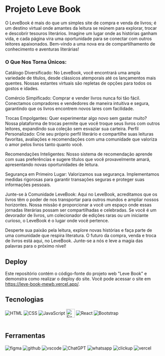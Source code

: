 # Projeto Leve Book
O LeveBook é mais do que um simples site de compra e venda de livros; é um destino virtual onde amantes da leitura se reúnem para explorar, trocar e descobrir tesouros literários. Imagine um lugar onde as histórias ganham vida, e cada página vira uma oportunidade para se conectar com outros leitores apaixonados. Bem-vindo a uma nova era de compartilhamento de conhecimento e aventuras literárias!

### O Que Nos Torna Únicos:

Catálogo Diversificado: No LeveBook, você encontrará uma ampla variedade de títulos, desde clássicos atemporais até os lançamentos mais quentes. Nossas estantes virtuais são repletas de opções para todos os gostos e idades.

Comércio Simpificado: Comprar e vender livros nunca foi tão fácil. Conectamos compradores e vendedores de maneira intuitiva e segura, garantindo que os livros encontrem novos lares com facilidade.

Trocas Empolgantes: Quer experimentar algo novo sem gastar muito? Nossa plataforma de trocas permite que você troque seus livros com outros leitores, expandindo sua coleção sem esvaziar sua carteira.
Perfil Personalizado: Crie seu próprio perfil literário e compartilhe suas leituras favoritas, avaliações e recomendações com uma comunidade que valoriza o amor pelos livros tanto quanto você.

Recomendações Inteligentes: Nosso sistema de recomendação aprende com suas preferências e sugere títulos que você provavelmente amará, apresentando novas oportunidades de leitura.

Segurança em Primeiro Lugar: Valorizamos sua segurança. Implementamos medidas rigorosas para garantir transações seguras e proteger suas informações pessoais.

Junte-se à Comunidade LeveBook:
Aqui no LeveBook, acreditamos que os livros têm o poder de nos transportar para outros mundos e ampliar nossos horizontes. Nossa missão é proporcionar a você um espaço onde essas jornadas literárias possam ser compartilhadas e celebradas. Se você é um devorador de livros, um colecionador de edições raras ou um iniciante curioso, o LeveBook é o lugar onde você pertence.

Desperte sua paixão pela leitura, explore novas histórias e faça parte de uma comunidade que respira literatura. O futuro da compra, venda e troca de livros está aqui, no LeveBook. Junte-se a nós e leve a magia das palavras para o próximo nível!

## Deploy
Este repositório contém o código-fonte do projeto web "Leve Book" e demonstra como realizar o deploy do site. Você pode acessar o site em https://leve-book-mewb.vercel.app/.
## Tecnologias

<div style="display: inline_block">
  <img align="center" alt="HTML" src="https://img.shields.io/badge/HTML-00009C?style=for-the-badge&logo=html5&logoColor=white" />
  <img align="center" alt="CSS" src="https://img.shields.io/badge/CSS-239120?&style=for-the-badge&logo=css3&logoColor=white" />
  <img align="center" alt="JavaScript" src="https://img.shields.io/badge/JavaScript-F7DF1E?style=for-the-badge&logo=javascript&logoColor=black" />
  <img align="center" alt="Firebase" src="https://img.shields.io/badge/Firebase-FFA500?style=for-the-badge&logo=firebase&logoColor=white" height="28" />
  <img align="center" alt="React" src="https://img.shields.io/badge/React-20232A?style=for-the-badge&logo=react&logoColor=61DAFB" />
  <img align="center" alt="Bootstrap" src="https://img.shields.io/badge/Bootstrap-563D7C?style=for-the-badge&logo=bootstrap&logoColor=white" />
</div><br/>

## Ferramentas
<div style="display: inline_block">
  <img align="center" alt="figma" src="https://img.shields.io/badge/Figma-F24E1E?style=for-the-badge&logo=figma&logoColor=white" />
  <img align="center" alt="github" src="https://img.shields.io/badge/GitHub-100000?style=for-the-badge&logo=github&logoColor=white" />
  <img align="center" alt="vscode" src="https://img.shields.io/badge/Visual_Studio_Code-0078D4?style=for-the-badge&logo=visual%20studio%20code&logoColor=white" />
  <img align="center" alt="ChatGPT" src="https://img.shields.io/badge/chatGPT-74aa9c?style=for-the-badge&logo=openai&logoColor=white" />
  <img align="center" alt="whatsapp" src="https://img.shields.io/badge/WhatsApp-25D366?style=for-the-badge&logo=whatsapp&logoColor=white" />
  <img align="center" alt="clickup" src="https://img.shields.io/badge/clickup-%237B68EE.svg?&style=for-the-badge&logo=clickup&logoColor=white" />
  <img align="center" alt="vercel" src="https://img.shields.io/badge/Vercel-333333?style=for-the-badge&logo=vercel&logoColor=white" />
</div><br/>


